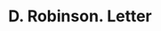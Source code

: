 ---
doi: 10.7916/D8H14D1Z
date_other: '1918'
date_other_textual: '1918'
form: correspondence
genre:
- Letters (correspondence)
name:
- D. Robinson
object_in_context_url: https://biggert.cul.columbia.edu/items/view/ave_biggert_00606
subject_hierarchical_geographic:
- Detroit, Michigan, United States
subject_name:
- D. Robinson
title: D. Robinson. Letter
sort_title: D. Robinson. Letter
call_number: ave_biggert_00606
coordinates:
- 42.331388888888895,-83.04583333333333
pid: ave_biggert_00606
identifiers: ave_biggert_00606
thumbnail: https://derivativo-1.library.columbia.edu/iiif/2/ldpd:343574/full/!256,256/0/native.jpg
permalink: "/items/ave_biggert_00606/"
layout: iiif-image-page
---